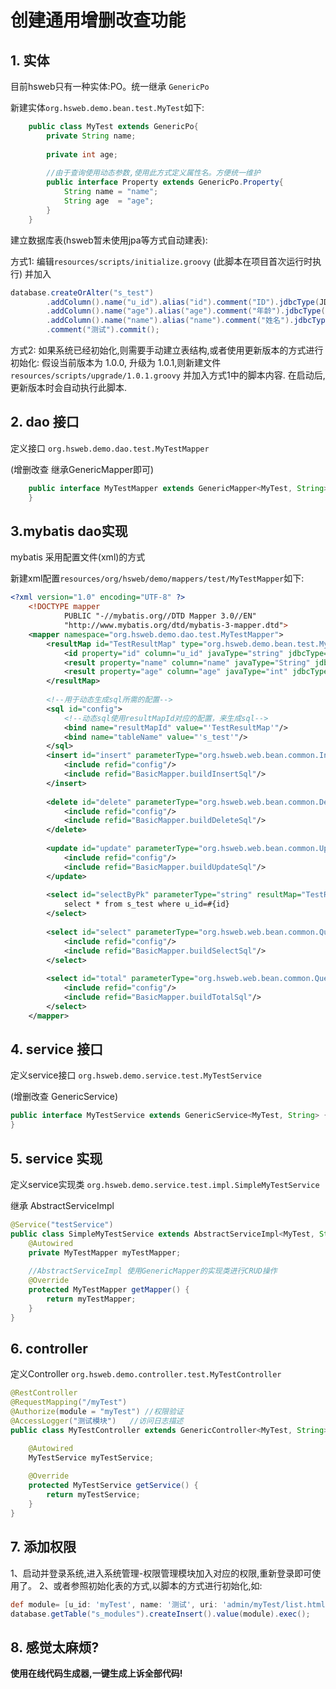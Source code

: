 # 创建通用增删改查功能

## 1. 实体
目前hsweb只有一种实体:PO。统一继承 `GenericPo`

新建实体`org.hsweb.demo.bean.test.MyTest`如下:
```java
    public class MyTest extends GenericPo{
        private String name;
        
        private int age;
        
        //由于查询使用动态参数,使用此方式定义属性名。方便统一维护
        public interface Property extends GenericPo.Property{
            String name = "name";
            String age  = "age";
        }
    }
```

建立数据库表(hsweb暂未使用jpa等方式自动建表):

方式1: 编辑`resources/scripts/initialize.groovy` (此脚本在项目首次运行时执行) 并加入
```groovy
database.createOrAlter("s_test")
        .addColumn().name("u_id").alias("id").comment("ID").jdbcType(JDBCType.VARCHAR).length(32).primaryKey().commit()
        .addColumn().name("age").alias("age").comment("年龄").jdbcType(JDBCType.DECIMAL).length(16,0).commit()
        .addColumn().name("name").alias("name").comment("姓名").jdbcType(JDBCType.VARCHAR).length(128).commit()
        .comment("测试").commit();
```

方式2: 如果系统已经初始化,则需要手动建立表结构,或者使用更新版本的方式进行初始化:
假设当前版本为 1.0.0, 升级为 1.0.1,则新建文件 ``resources/scripts/upgrade/1.0.1.groovy`` 并加入方式1中的脚本内容.
在启动后,更新版本时会自动执行此脚本.

## 2. dao 接口 

定义接口 ``org.hsweb.demo.dao.test.MyTestMapper``

(增删改查 继承GenericMapper即可)
```java
    public interface MyTestMapper extends GenericMapper<MyTest, String> {
    }
```
## 3.mybatis dao实现
mybatis 采用配置文件(xml)的方式

新建xml配置`resources/org/hsweb/demo/mappers/test/MyTestMapper`如下:
```xml
<?xml version="1.0" encoding="UTF-8" ?>
    <!DOCTYPE mapper
            PUBLIC "-//mybatis.org//DTD Mapper 3.0//EN"
            "http://www.mybatis.org/dtd/mybatis-3-mapper.dtd">
    <mapper namespace="org.hsweb.demo.dao.test.MyTestMapper">
        <resultMap id="TestResultMap" type="org.hsweb.demo.bean.test.MyTest">
            <id property="id" column="u_id" javaType="string" jdbcType="VARCHAR"/>
            <result property="name" column="name" javaType="String" jdbcType="VARCHAR"/>
            <result property="age" column="age" javaType="int" jdbcType="INTEGER"/>
        </resultMap>
    
        <!--用于动态生成sql所需的配置-->
        <sql id="config">
            <!--动态sql使用resultMapId对应的配置，来生成sql-->
            <bind name="resultMapId" value="'TestResultMap'"/>
            <bind name="tableName" value="'s_test'"/>
        </sql>
        <insert id="insert" parameterType="org.hsweb.web.bean.common.InsertParam">
            <include refid="config"/>
            <include refid="BasicMapper.buildInsertSql"/>
        </insert>
    
        <delete id="delete" parameterType="org.hsweb.web.bean.common.DeleteParam">
            <include refid="config"/>
            <include refid="BasicMapper.buildDeleteSql"/>
        </delete>
    
        <update id="update" parameterType="org.hsweb.web.bean.common.UpdateParam">
            <include refid="config"/>
            <include refid="BasicMapper.buildUpdateSql"/>
        </update>
    
        <select id="selectByPk" parameterType="string" resultMap="TestResultMap">
            select * from s_test where u_id=#{id}
        </select>
    
        <select id="select" parameterType="org.hsweb.web.bean.common.QueryParam" resultMap="TestResultMap">
            <include refid="config"/>
            <include refid="BasicMapper.buildSelectSql"/>
        </select>
    
        <select id="total" parameterType="org.hsweb.web.bean.common.QueryParam" resultType="int">
            <include refid="config"/>
            <include refid="BasicMapper.buildTotalSql"/>
        </select>
    </mapper>
```

## 4. service 接口

定义service接口 ``org.hsweb.demo.service.test.MyTestService``

(增删改查 GenericService)
```java
public interface MyTestService extends GenericService<MyTest, String> {
}
```

## 5. service 实现

定义service实现类 ``org.hsweb.demo.service.test.impl.SimpleMyTestService``

继承 AbstractServiceImpl
```java
@Service("testService")
public class SimpleMyTestService extends AbstractServiceImpl<MyTest, String> implements MyTestService {
    @Autowired
    private MyTestMapper myTestMapper;
    
    //AbstractServiceImpl 使用GenericMapper的实现类进行CRUD操作
    @Override
    protected MyTestMapper getMapper() {
        return myTestMapper;
    }
}
```

## 6. controller

定义Controller ``org.hsweb.demo.controller.test.MyTestController``

```java
@RestController
@RequestMapping("/myTest")
@Authorize(module = "myTest") //权限验证
@AccessLogger("测试模块")   //访问日志描述
public class MyTestController extends GenericController<MyTest, String> {

    @Autowired
    MyTestService myTestService;
    
    @Override
    protected MyTestService getService() {
        return myTestService;
    }
}
```

## 7. 添加权限

1、启动并登录系统,进入系统管理-权限管理模块加入对应的权限,重新登录即可使用了。
2、或者参照初始化表的方式,以脚本的方式进行初始化,如:

```groovy
def module= [u_id: 'myTest', name: '测试', uri: 'admin/myTest/list.html', icon: '', parent_id: '-1', remark: '', status: 1, optional: '[{"id":"M","text":"菜单可见","checked":true},{"id":"import","text":"导入excel","checked":true},{"id":"export","text":"导出excel","checked":true},{"id":"R","text":"查询","checked":true},{"id":"C","text":"新增","checked":true},{"id":"U","text":"修改","checked":true},{"id":"D","text":"删除","checked":false}]', sort_index: 1];
database.getTable("s_modules").createInsert().value(module).exec();
```

## 8. 感觉太麻烦?

**使用在线代码生成器,一键生成上诉全部代码!**